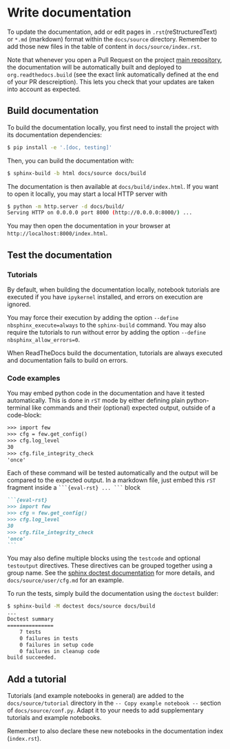 # Write documentation

To update the documentation, add or edit pages in `.rst`(reStructuredText) or `*.md` (markdown) format
within the `docs/source` directory. Remember to add those new files in the table of content in `docs/source/index.rst`.

Note that whenever you open a Pull Request on the project [main repository](https://github.com/BlackHolePerturbationToolkit/FastEMRIWaveforms),
the documentation will be automatically built and deployed to `org.readthedocs.build` (see the exact link automatically defined at the end of your PR descreiption).
This lets you check
that your updates are taken into account as expected.

## Build documentation

To build the documentation locally, you first need to install the project with its documentation dependencies:

```bash
$ pip install -e '.[doc, testing]'
```

Then, you can build the documentation with:

```bash
$ sphinx-build -b html docs/source docs/build
```

The documentation is then available at `docs/build/index.html`. If you want to open
it locally, you may start a local HTTP server with

```bash
$ python -m http.server -d docs/build/
Serving HTTP on 0.0.0.0 port 8000 (http://0.0.0.0:8000/) ...
```

You may then open the documentation in your browser at `http://localhost:8000/index.html`.


## Test the documentation

### Tutorials

By default, when building the documentation locally, notebook tutorials are executed if you have `ipykernel` installed, and errors on execution are ignored.

You may force their execution by adding the option `--define nbsphinx_execute=always` to the `sphinx-build` command.
You may also require the tutorials to run without error by adding the option `--define nbsphinx_allow_errors=0`.

When ReadTheDocs build the documentation, tutorials are always executed and documentation fails to build on errors.

### Code examples

You may embed python code in the documentation and have it tested automatically. This is done in `rST` mode by either defining plain python-terminal like commands and their (optional) expected output, outside of a code-block:

```rst
>>> import few
>>> cfg = few.get_config()
>>> cfg.log_level
30
>>> cfg.file_integrity_check
'once'
```

Each of these command will be tested automatically and the output will be compared to the expected output. In a markdown file, just embed this `rST` fragment inside a ` ```{eval-rst} ... ``` ` block

````markdown
```{eval-rst}
>>> import few
>>> cfg = few.get_config()
>>> cfg.log_level
30
>>> cfg.file_integrity_check
'once'
```
````

You may also define multiple blocks using the `testcode` and optional `testoutput` directives.
These directives can be grouped together using a group name. See the [sphinx doctest documentation](https://www.sphinx-doc.org/en/master/usage/extensions/doctest.html) for more details, and `docs/source/user/cfg.md` for an example.

To run the tests, simply build the documentation using the `doctest` builder:

```bash
$ sphinx-build -M doctest docs/source docs/build
...
Doctest summary
===============
    7 tests
    0 failures in tests
    0 failures in setup code
    0 failures in cleanup code
build succeeded.
```

## Add a tutorial

Tutorials (and example notebooks in general) are added to the `docs/source/tutorial` directory in the `-- Copy example notebook --` section of `docs/source/conf.py`. Adapt it to your needs to add supplementary tutorials and example notebooks.

Remember to also declare these new notebooks in the documentation index (`index.rst`).
